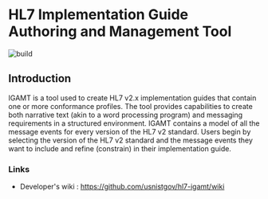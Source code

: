 # HL7 Implementation Guide Authoring and Management Tool
![build](https://github.com/usnistgov/hl7-igamt/workflows/build/badge.svg?branch=develop)

## Introduction
IGAMT is a tool used to create HL7 v2.x implementation guides that contain one or more conformance profiles. The tool provides capabilities to create both narrative text (akin to a word processing program) and messaging requirements in a structured environment. IGAMT contains a model of all the message events for every version of the HL7 v2 standard. Users begin by selecting the version of the HL7 v2 standard and the message events they want to include and refine (constrain) in their implementation guide.

### Links
- Developer's wiki : https://github.com/usnistgov/hl7-igamt/wiki

